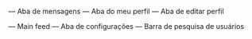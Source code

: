 — Aba de mensagens
— Aba do meu perfil
    — Aba de editar perfil

— Main feed
— Aba de configurações
— Barra de pesquisa de usuários
